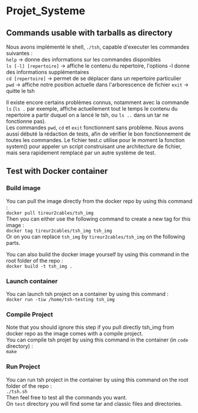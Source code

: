 # Projet_Systeme

## Commands usable with tarballs as directory  
  
Nous avons implémenté le shell, `./tsh`, capable d'executer les commandes suivantes :  
`help` -> donne des informations sur les commandes disponibles  
`ls [-l] [repertoire]` -> affiche le contenu du repertoire, l'options -l donne des informations supplémentaires  
`cd [repertoire]` -> permet de se déplacer dans un repertoire particulier  
`pwd` -> affiche notre position actuelle dans l'arborescence de fichier
`exit` -> quitte le tsh  

Il existe encore certains problèmes connus, notamment avec la commande `ls` (`ls .` par exemple, affiche actuellement tout le temps le contenu du repertoire a partir duquel
on a lancé le tsh, ou `ls ..` dans un tar ne fonctionne pas).  
Les commandes `pwd`, `cd` et `exit` fonctionnent sans problème. Nous avons aussi débuté la rédaction de tests, afin de vérifier le bon fonctionnement de toutes les commandes.
Le fichier test.c utilise pour le moment la fonction system() pour appeler un script construisant une architecture de fichier, mais sera rapidement remplacé par 
un autre système de test.  
  

## Test with Docker container

### Build image

You can pull the image directly from the docker repo by using this command :  
`docker pull tireur2cables/tsh_img`  
Then you can either use the following command to create a new tag for this image :  
`docker tag tireur2cables/tsh_img tsh_img`  
Or on you can replace `tsh_img` by `tireur2cables/tsh_img` on the following parts.  

You can also build the docker image yourself by using this command in the root folder of the repo :  
`docker build -t tsh_img .`  

### Launch container

You can launch tsh project on a container by using this command :  
`docker run -tiw /home/tsh-testing tsh_img`  

### Compile Project

Note that you should ignore this step if you pull directly tsh_img from docker repo as the image comes with a compile project.  
You can compile tsh projet by using this command in the container (in `code` directory) :  
`make`

### Run Project

You can run tsh project in the container by using this command on the root folder of the repo :  
`./tsh.sh`  
Then feel free to test all the commands you want.  
On `test` directory you will find some tar and classic files and directories.  
